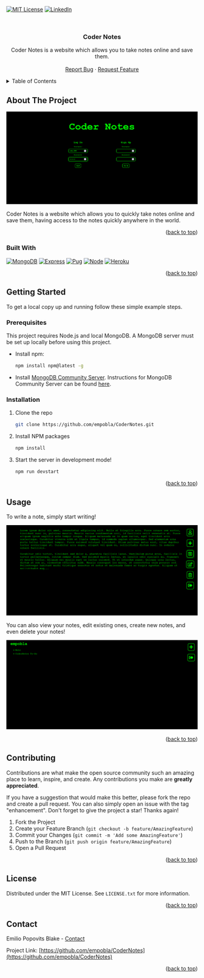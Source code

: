<!-- Improved compatibility of back to top link: See: https://github.com/othneildrew/Best-README-Template/pull/73 -->
<a name="readme-top"></a>
<!--
*** Thanks for checking out the Best-README-Template. If you have a suggestion
*** that would make this better, please fork the repo and create a pull request
*** or simply open an issue with the tag "enhancement".
*** Don't forget to give the project a star!
*** Thanks again! Now go create something AMAZING! :D
-->



<!-- PROJECT SHIELDS -->
<!--
*** I'm using markdown "reference style" links for readability.
*** Reference links are enclosed in brackets [ ] instead of parentheses ( ).
*** See the bottom of this document for the declaration of the reference variables
*** for contributors-url, forks-url, etc. This is an optional, concise syntax you may use.
*** https://www.markdownguide.org/basic-syntax/#reference-style-links
-->
[![MIT License][license-shield]][license-url]
[![LinkedIn][linkedin-shield]][linkedin-url]



<!-- PROJECT LOGO -->
<br />
<div align="center">
<h3 align="center">Coder Notes</h3>

  <p align="center">
    Coder Notes is a website which allows you to take notes online and save them.
    <br />
    <br />
    <a href="https://github.com/empobla/CoderNotes/issues">Report Bug</a>
    ·
    <a href="https://github.com/empobla/CoderNotes/issues">Request Feature</a>
  </p>
</div>



<!-- TABLE OF CONTENTS -->
<details>
  <summary>Table of Contents</summary>
  <ol>
    <li>
      <a href="#about-the-project">About The Project</a>
      <ul>
        <li><a href="#built-with">Built With</a></li>
      </ul>
    </li>
    <li>
      <a href="#getting-started">Getting Started</a>
      <ul>
        <li><a href="#prerequisites">Prerequisites</a></li>
        <li><a href="#installation">Installation</a></li>
      </ul>
    </li>
    <li><a href="#usage">Usage</a></li>
    <li><a href="#contributing">Contributing</a></li>
    <li><a href="#license">License</a></li>
    <li><a href="#contact">Contact</a></li>
  </ol>
</details>



<!-- ABOUT THE PROJECT -->
## About The Project

![Coder Notes Screen Shot][product-screenshot]

Coder Notes is a website which allows you to quickly take notes online and save them, having access to the notes quickly anywhere in the world.

<p align="right">(<a href="#readme-top">back to top</a>)</p>



### Built With

[![MongoDB][MongoDB]][Mongo-url]
[![Express][Express.js]][Express-url]
[![Pug][Pug.js]][Pug-url]
[![Node][Node.js]][Node-url]
[![Heroku][Heroku]][Heroku-url]

<p align="right">(<a href="#readme-top">back to top</a>)</p>



<!-- GETTING STARTED -->
## Getting Started

To get a local copy up and running follow these simple example steps.

### Prerequisites

This project requires Node.js and local MongoDB. A MongoDB server must be set up locally before using this project.
* Install npm:
  ```sh
  npm install npm@latest -g
  ```
* Install [MongoDB Community Server][MongoDB-community-url]. Instructions for MongoDB Community Server can be found [here][MongoDB-instructions-url].

### Installation

1. Clone the repo
   ```sh
   git clone https://github.com/empobla/CoderNotes.git
   ```
2. Install NPM packages
   ```sh
   npm install
   ```
3. Start the server in development mode!
   ```sh
   npm run devstart
   ```

<p align="right">(<a href="#readme-top">back to top</a>)</p>



<!-- USAGE EXAMPLES -->
## Usage

To write a note, simply start writing! 

![Note Demo](README/images/demo.png)

You can also view your notes, edit existing ones, create new notes, and even delete your notes!

![Notes Demo](README/images/notes.png)

<p align="right">(<a href="#readme-top">back to top</a>)</p>



<!-- CONTRIBUTING -->
## Contributing

Contributions are what make the open source community such an amazing place to learn, inspire, and create. Any contributions you make are **greatly appreciated**.

If you have a suggestion that would make this better, please fork the repo and create a pull request. You can also simply open an issue with the tag "enhancement".
Don't forget to give the project a star! Thanks again!

1. Fork the Project
2. Create your Feature Branch (`git checkout -b feature/AmazingFeature`)
3. Commit your Changes (`git commit -m 'Add some AmazingFeature'`)
4. Push to the Branch (`git push origin feature/AmazingFeature`)
5. Open a Pull Request

<p align="right">(<a href="#readme-top">back to top</a>)</p>



<!-- LICENSE -->
## License

Distributed under the MIT License. See `LICENSE.txt` for more information.

<p align="right">(<a href="#readme-top">back to top</a>)</p>



<!-- CONTACT -->
## Contact

Emilio Popovits Blake - [Contact](https://emilioppv.com/contact)

Project Link: [https://github.com/empobla/CoderNotes](https://github.com/empobla/CoderNotes)

<p align="right">(<a href="#readme-top">back to top</a>)</p>



<!-- MARKDOWN LINKS & IMAGES -->
<!-- https://www.markdownguide.org/basic-syntax/#reference-style-links -->
[license-shield]: https://img.shields.io/github/license/empobla/CoderNotes?style=for-the-badge
[license-url]: https://github.com/empobla/CoderNotes/blob/master/LICENSE.txt
[linkedin-shield]: https://img.shields.io/badge/-LinkedIn-black.svg?style=for-the-badge&logo=linkedin&colorB=555
[linkedin-url]: https://linkedin.com/in/emilio-popovits

[product-screenshot]: README/images/main.png

[MongoDB]: https://img.shields.io/badge/mongodb-ffffff?style=for-the-badge&logo=mongodb&logoColor=47a248
[Mongo-url]: https://www.mongodb.com/
[Express.js]: https://img.shields.io/badge/express-000000?style=for-the-badge&logo=express&logoColor=ffffff
[Express-url]: https://expressjs.com/
[Pug.js]: https://img.shields.io/badge/pug.js-a86454?style=for-the-badge&logo=pug&logoColor=000000
[Pug-url]: https://pugjs.org
[Node.js]: https://img.shields.io/badge/node.js-090c15?style=for-the-badge&logo=nodedotjs&logoColor=339933
[Node-url]: https://nodejs.org
[Heroku]: https://img.shields.io/badge/heroku-430098?style=for-the-badge&logo=heroku&logoColor=ffffff
[Heroku-url]: https://www.heroku.com/

[MongoDB-community-url]: https://www.mongodb.com/try/download/community
[MongoDB-atlas-url]: https://www.mongodb.com/atlas/database
[MongoDB-instructions-url]: https://www.mongodb.com/docs/manual/administration/install-community
[IAM-instructions-url]: https://docs.aws.amazon.com/IAM/latest/UserGuide/id_users_create.html